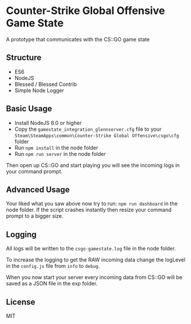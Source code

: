 # Counter-Strike Global Offensive Game State

A prototype that communicates with the CS::GO game state

## Structure
- ES6
- NodeJS
- Blessed / Blessed Contrib
- Simple Node Logger

## Basic Usage
- Install NodeJS 8.0 or higher
- Copy the `gamestate_integration_glennserver.cfg` file to your `Steam\SteamApps\common\Counter-Strike Global Offensive\csgo\cfg` folder
- Run `npm install` in the node folder
- Run `npm run server` in the node folder

Then open up CS::GO and start playing you will see the incoming logs in your command prompt.

## Advanced Usage
Your liked what you saw above now try to run: `npm run dashboard` in the node folder.
If the script crashes instantly then resize your command prompt to a bigger size.

## Logging
All logs will be written to the `csgo-gamestate.log` file in the node folder.

To increase the logging to get the RAW incoming data change the logLevel in the `config.js` file from `info` to `debug`.

When you now start your server every incoming data from CS::GO will be saved as a JSON file in the exp folder.

## License

MIT

